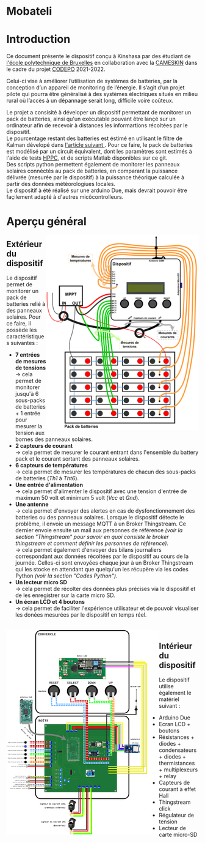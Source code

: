 # Mobateli
<h1> Introduction </h1>
<p> 
  Ce document présente le dispositif conçu à Kinshasa par des étudiant de <a href="https://polytech.ulb.be/">l'école polytechnique de Bruxelles</a> en  collaboration avec la <a href="https://www.cameskin.org/" target="_blank">CAMESKIN</a> dans le cadre du projet <a href="https://polytech.ulb.be/fr/international/cellule-de-cooperation-au-developpement" target="_blank">CODEPO</a> 2021-2022. 
</p>
<p> Celui-ci vise à améliorer l’utilisation de systèmes de batteries, par la conception d’un appareil de monitoring de l’énergie. Il s’agit d’un projet pilote qui pourra être généralisé à des systèmes électriques situés en milieu rural où l’accès à un dépannage serait long, difficile voire coûteux.
</p>
<p>
Le projet a consisité à déveloper un dispositif permettant de monitorer un pack de batteries, ainsi qu'un exécutable pouvant être lançé sur un ordinateur afin de recevoir à distances les informartions récoltées par le dispositif. <br>
Le pourcentage restant des batteries est éstimé en utilisant le filtre de Kalman dévelopé dans <a href="https://www.researchgate.net/publication/332685740_Adaptive_Dual_Extended_Kalman_Filter_Based_on_Variational_Bayesian_Approximation_for_Joint_Estimation_of_Lithium-Ion_Battery_State_of_Charge_and_Model_Parameters"> l'article suivant </a>. Pour ce faire, le pack de batteries est modélisé par un circuit équivalent, dont les paramètres sont estimés à l'aide de tests <a href="https://www.researchgate.net/figure/Hybrid-Pulse-Power-Characterization-HPPC-test-profile_fig2_235602059">HPPC</a>, et de scripts Matlab disponibles sur ce git. <br>
Des scripts python permettent également de monitorer les panneaux solaires connéctés au pack de batteries, en comparant la puissance délivrée (mesurée par le dispositif) à la puissance théorique calculée à partir des données météorologiues locales. <br>
Le dispositif à été réalisé sur une arduino Due, mais devrait pouvoir être façilement adapté à d'autres micôcontrolleurs.
</p>
  
<h1> Aperçu général </h1>
<img src="informations/images/CablageDispositifPackEntier.png" width="400" align="right">
<h2> Extérieur du dispositif </h2>
Le dispositif permet de monitorer un pack de batteries relié à des panneaux solaires. Pour ce faire, il possède les caractéristiques suivantes :
<ul>
  <li> <b>7 entrées de mesures de tensions</b>  <br>
    &#x2192; cela permet de monitorer jusqu'à 6 sous-packs de batteries + 1 entrée pour mesurer la tension aux bornes des panneaux solaires.  </li>
  <li> <b>2 capteurs de courant </b> <br>
    &#x2192; cela permet de mesurer le courant entrant dans l'ensemble du battery pack et le courant sortant des panneaux solaires. </li>
  <li> <b>6 capteurs de températures </b> <br>
    &#x2192; cela permet de mesurer les températures de chacun des sous-packs de batteries (<i>Th1</i> à <i>Tht6</i>).
  </li>
  <li> <b>Une entrée d'alimentation</b> <br>
    &#x2192; cela permet d'alimenter le dispositif avec une tension d'entrée de maximum 50 volt et minimum 5 volt (<i>Vcc</i> et <i>Gnd</i>). 
  </li>
  <li> <b>Une antenne</b> <br>
    &#x2192; cela permet d'envoyer des alertes en cas de dysfonctionnement des batteries ou des panneaux solaires. Lorsque le dispositif détecte le  
    problème, il envoie un message MQTT à un Broker Thingstream. Ce dernier envoie ensuite un mail aux personnes de référence <i>(voir la section   
    "Thingstream" pour savoir en quoi consiste le broker thingstream et comment définir les personnes de référence).</i> <br>
    &#x2192; cela permet également d'envoyer des bilans journaliers correspondant aux données récoltées par le dispositif au cours de la journée.
    Celles-ci sont envoyées chaque jour à un Broker Thingstream qui les stocke en attendant que quelqu'un les récupère via les codes Python 
    <i>(voir la section "Codes Python")</i>.
  </li> 
  <li> <b>Un lecteur micro SD</b> <br>
    &#x2192; cela permet de récolter des données plus précises via le dispositif et de les enregistrer sur la carte micro SD. 
  </li>
  <li> <b>Un écran LCD et 4 boutons</b> <br>
    &#x2192; cela permet de faciliter l'expérience utilisateur et de pouvoir visualiser les donées mesurées par le dispositif en temps réel. 
  </li>
</ul>
<br>

<img src="informations/images/schemaCablage.png" width="400" align="left">
<h2> Intérieur du dispositif </h2>
Le dispositif utilise également le matériel suivant :
<ul> 
  <li> Arduino Due </li>
  <li> Ecran LCD + boutons </li>
  <li> Résistances + diodes + condensateurs + diodes + thermistances + multiplexeurs + relay </li>
  <li> Capteurs de courant à effet Hall </li>
  <li> Thingstream click </li>
  <li> Régulateur de tension </li>
  <li> Lecteur de carte micro-SD </li>
</ul>

